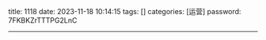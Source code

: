 title: 1118 
date: 2023-11-18 10:14:15 
tags: []
categories: [运营]
password: 7FKBKZrTTTPG2LnC

---
 <!--more-->